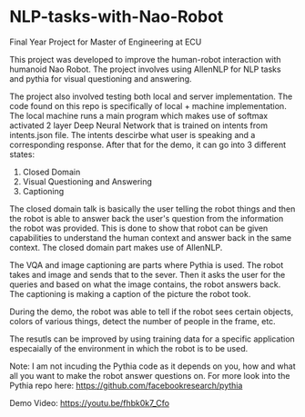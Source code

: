 # NLP-tasks-with-Nao-Robot
Final Year Project for Master of Engineering at ECU

This project was developed to improve the human-robot interaction with humanoid Nao Robot. The project involves using AllenNLP for NLP tasks and pythia for visual questioning and answering.

The project also involved testing both local and server implementation. The code found on this repo is specifically of local + machine implementation.
The local machine runs a main program which makes use of softmax activated 2 layer Deep Neural Network that is trained on intents from intents.json file.
The intents descirbe what user is speaking and a corresponding response. After that for the demo, it can go into 3 different states:
1. Closed Domain
2. Visual Questioning and Answering
3. Captioning

The closed domain talk is basically the user telling the robot things and then the robot is able to answer back the user's question from the information the robot was provided. This is done to show that robot can be given capabilities to understand the human context and answer back in the same context.
The closed domain part makes use of AllenNLP.

The VQA and image captioning are parts where Pythia is used. The robot takes and image and sends that to the sever. Then it asks the user for the queries and based on what the image contains, the robot answers back.
The captioning is making a caption of the picture the robot took.

During the demo, the robot was able to tell if the robot sees certain objects, colors of various things, detect the number of people in the frame, etc.

The resutls can be improved by using training data for a specific application especaially of the environment in which the robot is to be used.

Note: I am not incuding the Pythia code as it depends on you, how and what all you want to make the robot answer questions on. For more look into the Pythia repo here: https://github.com/facebookresearch/pythia

Demo Video: https://youtu.be/fhbk0k7_Cfo
